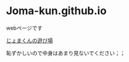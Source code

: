# Joma-kun.github.io
webページです  

[じょまくんの遊び場](https://Joma-kun.github.io)  

恥ずかしいので中身はあまり見ないでください；；  